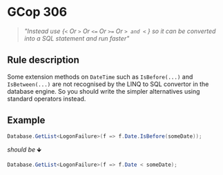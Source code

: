 ﻿# GCop 306

> *"Instead use \{`<` Or `>` Or `<=` Or `>=` Or `> and <` } so it can be converted into a SQL statement and run faster"*

## Rule description
Some extension methods on `DateTime` such as `IsBefore(...)` and `IsBetween(...)` are not recognised by the LINQ to SQL convertor in the database engine. So you should write the simpler alternatives using standard operators instead.

## Example

```csharp
Database.GetList<LogonFailure>(f => f.Date.IsBefore(someDate));
```

*should be* 🡻

```csharp
Database.GetList<LogonFailure>(f => f.Date < someDate);
```
